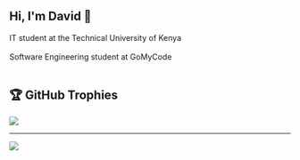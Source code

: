 ## Hi, I'm David 🤩

IT student at the Technical University of Kenya<br><br>
Software Engineering student at GoMyCode<br><br>


## 🏆 GitHub Trophies
![](https://github-profile-trophy.vercel.app/?username=DBusuru&theme=merko&no-frame=false&no-bg=false&margin-w=4)

---
[![](https://visitcount.itsvg.in/api?id=DBusuru&icon=0&color=0)](https://visitcount.itsvg.in)

<!-- Proudly created with GPRM ( https://gprm.itsvg.in ) -->
